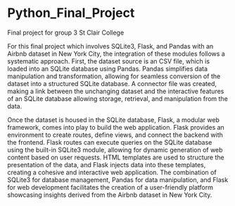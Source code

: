# Python_Final_Project
 Final project for group 3 St Clair College

For this final project which involves SQLite3, Flask, and Pandas with an Airbnb dataset in New York City, the integration of these modules follows a systematic approach. 
First, the dataset source is an CSV file, which is loaded into an SQLite database using Pandas. 
Pandas simplifies data manipulation and transformation, allowing for seamless conversion of the dataset into a structured SQLite database. 
A connector file was created, making a link between the unchanging dataset and the interactive features of an SQLite database allowing storage, retrieval, and manipulation from the data.

Once the dataset is housed in the SQLite database, Flask, a modular web framework, comes into play to build the web application. 
Flask provides an environment to create routes, define views, and connect the backend with the frontend. 
Flask routes can execute queries on the SQLite database using the built-in SQLite3 module, allowing for dynamic generation of web content based on user requests. 
HTML templates are used to structure the presentation of the data, and Flask injects data into these templates, 
creating a cohesive and interactive web application. The combination of SQLite3 for database management, 
Pandas for data manipulation, and Flask for web development facilitates the creation of a user-friendly platform showcasing insights derived 
from the Airbnb dataset in New York City.
